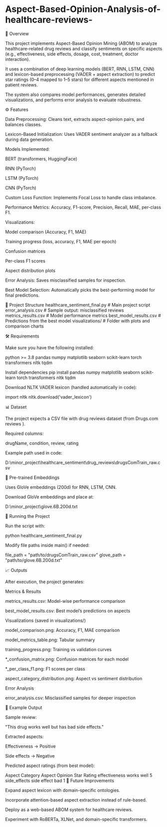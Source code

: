 # Aspect-Based-Opinion-Analysis-of-healthcare-reviews-
📌 Overview

This project implements Aspect-Based Opinion Mining (ABOM) to analyze healthcare-related drug reviews and classify sentiments on specific aspects (e.g., effectiveness, side effects, dosage, cost, treatment, doctor interaction).

It uses a combination of deep learning models (BERT, RNN, LSTM, CNN) and lexicon-based preprocessing (VADER + aspect extraction) to predict star ratings (0–4 mapped to 1–5 stars) for different aspects mentioned in patient reviews.

The system also compares model performances, generates detailed visualizations, and performs error analysis to evaluate robustness.

⚙️ Features

Data Preprocessing: Cleans text, extracts aspect-opinion pairs, and balances classes.

Lexicon-Based Initialization: Uses VADER sentiment analyzer as a fallback during data generation.

Models Implemented:

BERT (transformers, HuggingFace)

RNN (PyTorch)

LSTM (PyTorch)

CNN (PyTorch)

Custom Loss Function: Implements Focal Loss to handle class imbalance.

Performance Metrics: Accuracy, F1-score, Precision, Recall, MAE, per-class F1.

Visualizations:

Model comparison (Accuracy, F1, MAE)

Training progress (loss, accuracy, F1, MAE per epoch)

Confusion matrices

Per-class F1 scores

Aspect distribution plots

Error Analysis: Saves misclassified samples for inspection.

Best Model Selection: Automatically picks the best-performing model for final predictions.

📂 Project Structure
healthcare_sentiment_final.py   # Main project script
error_analysis.csv              # Sample output: misclassified reviews
metrics_results.csv             # Model performance metrics
best_model_results.csv          # Predictions from the best model
visualizations/                 # Folder with plots and comparison charts

🛠️ Requirements

Make sure you have the following installed:

python >= 3.8
pandas
numpy
matplotlib
seaborn
scikit-learn
torch
transformers
nltk
tqdm

Install dependencies
pip install pandas numpy matplotlib seaborn scikit-learn torch transformers nltk tqdm


Download NLTK VADER lexicon (handled automatically in code):

import nltk
nltk.download('vader_lexicon')

📊 Dataset

The project expects a CSV file with drug reviews dataset (from Drugs.com reviews
).

Required columns:

drugName, condition, review, rating

Example path used in code:

D:\minor_project\healthcare_sentiment\drug_reviews\drugsComTrain_raw.csv

🧾 Pre-trained Embeddings

Uses GloVe embeddings (200d) for RNN, LSTM, CNN.

Download GloVe embeddings
 and place at:

D:\minor_project\glove.6B.200d.txt

🚀 Running the Project

Run the script with:

python healthcare_sentiment_final.py


Modify file paths inside main() if needed:

file_path = "path/to/drugsComTrain_raw.csv"
glove_path = "path/to/glove.6B.200d.txt"

📈 Outputs

After execution, the project generates:

Metrics & Results

metrics_results.csv: Model-wise performance comparison

best_model_results.csv: Best model’s predictions on aspects

Visualizations (saved in visualizations/)

model_comparison.png: Accuracy, F1, MAE comparison

model_metrics_table.png: Tabular summary

training_progress.png: Training vs validation curves

*_confusion_matrix.png: Confusion matrices for each model

*_per_class_f1.png: F1 scores per class

aspect_category_distribution.png: Aspect vs sentiment distribution

Error Analysis

error_analysis.csv: Misclassified samples for deeper inspection

🧪 Example Output

Sample review:

"This drug works well but has bad side effects."


Extracted aspects:

Effectiveness → Positive

Side effects → Negative

Predicted aspect ratings (from best model):

Aspect Category	Aspect	Opinion	Star Rating
effectiveness	works	well	5
side_effects	side effect	bad	1
📌 Future Improvements

Expand aspect lexicon with domain-specific ontologies.

Incorporate attention-based aspect extraction instead of rule-based.

Deploy as a web-based ABOM system for healthcare reviews.

Experiment with RoBERTa, XLNet, and domain-specific transformers.
